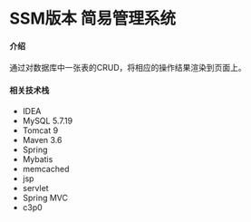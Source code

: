 # SSM版本 简易管理系统

#### 介绍
通过对数据库中一张表的CRUD，将相应的操作结果渲染到页面上。    

#### 相关技术栈
- IDEA
- MySQL 5.7.19
- Tomcat 9
- Maven 3.6
- Spring
- Mybatis
- memcached
- jsp
- servlet
- Spring MVC
- c3p0
